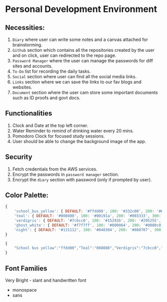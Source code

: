 # Personal Development Environment

## Necessities:

1. `Diary` where user can write some notes and a canvas attached for brainstorming.
2. `Github` section which contains all the repositories created by the user and on click, user can redirected to the repo page.
3. `Password Manager` where the user can manage the passwords for diff sites and accounts.
4. `To-Do` list for recording the daily tasks.
5. `Social` section where user can find all the social media links.
6. `Links` section where we can save the links to our fav blogs and websites.
7. `Document` section where the user cam store some important documents such as ID proofs and govt docs.

## Functionalities

1. Clock and Date at the top left corner.
2. Water Reminder to remind of drinking water every 20 mins.
3. Pomodoro Clock for focused study sessions.
4. User should be able to change the background image of the app.

## Security 

1. Fetch credentials from the AWS services.
2. Encrypt the passwords in `password manager` section.
3. Encrypt the `diary` section with password (only if prompted by user).

## Color Palette:

```js
{
    'school_bus_yellow': { DEFAULT: '#ffdd00', 100: '#332c00', 200: '#665800', 300: '#998500', 400: '#ccb100', 500: '#ffdd00', 600: '#ffe433', 700: '#ffeb66', 800: '#fff199', 900: '#fff8cc' },
    'teal': { DEFAULT: '#008080', 100: '#00191a', 200: '#003333', 300: '#004c4d', 400: '#006666', 500: '#008080', 600: '#00cccc', 700: '#1affff', 800: '#66ffff', 900: '#b3ffff' },
    'verdigris': { DEFAULT: '#7cbcc0', 100: '#15292b', 200: '#295255', 300: '#3e7c80', 400: '#52a5ab', 500: '#7cbcc0', 600: '#96c9cd', 700: '#b1d6d9', 800: '#cbe4e6', 900: '#e5f1f2' },
    'ghost_white': { DEFAULT: '#f7f7ff', 100: '#000064', 200: '#0000c8', 300: '#2d2dff', 400: '#9191ff', 500: '#f7f7ff', 600: '#f7f7ff', 700: '#f9f9ff', 800: '#fbfbff', 900: '#fdfdff' },
    'night': { DEFAULT: '#131112', 100: '#040304', 200: '#080707', 300: '#0b0a0b', 400: '#0f0d0e', 500: '#131112', 600: '#453d41', 700: '#776a71', 800: '#a69aa0', 900: '#d2cdd0' }
}
```

```js
{
    "School bus yellow":"ffdd00","Teal":"008080","Verdigris":"7cbcc0","Ghost white":"f7f7ff","Night":"131112"
}
```
## Font Families

Very Bright - slant and handwritten font
 - monospace
 - sans